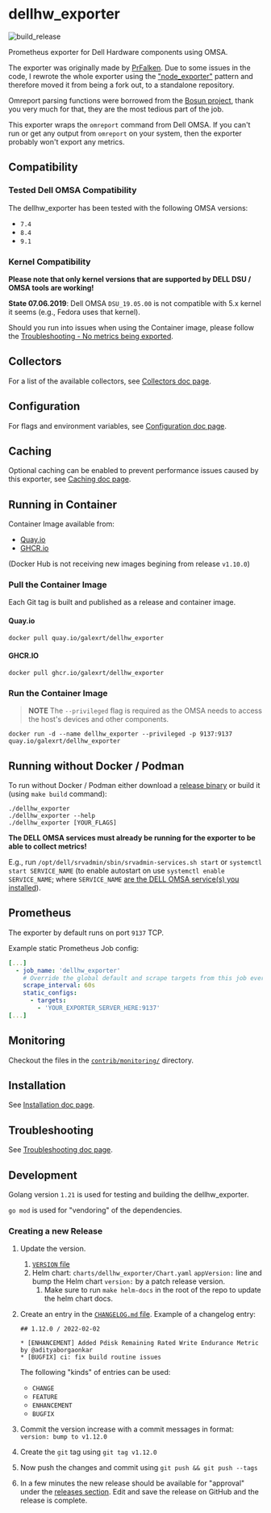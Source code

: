 # dellhw_exporter

![build_release](https://github.com/galexrt/dellhw_exporter/workflows/build_release/badge.svg)

Prometheus exporter for Dell Hardware components using OMSA.

The exporter was originally made by [PrFalken](https://github.com/PrFalken). Due to some issues in the code, I rewrote the whole exporter using the ["node_exporter"](https://github.com/prometheus/node_exporter) pattern and therefore moved it from being a fork out, to a standalone repository.

Omreport parsing functions were borrowed from the [Bosun project](https://github.com/bosun-monitor/bosun/blob/master/cmd/scollector/collectors/dell_hw.go), thank you very much for that, they are the most tedious part of the job.

This exporter wraps the `omreport` command from Dell OMSA. If you can't run or get any output from `omreport` on your system, then the exporter probably won't export any metrics.

## Compatibility

### Tested Dell OMSA Compatibility

The dellhw_exporter has been tested with the following OMSA versions:

* `7.4`
* `8.4`
* `9.1`

### Kernel Compatibility

**Please note that only kernel versions that are supported by DELL DSU / OMSA tools are working!**

**State 07.06.2019**: Dell OMSA `DSU_19.05.00` is not compatible with 5.x kernel it seems (e.g., Fedora uses that kernel).

Should you run into issues when using the Container image, please follow the [Troubleshooting - No metrics being exported](#no-metrics-being-exported).

## Collectors

For a list of the available collectors, see [Collectors doc page](docs/collectors.md).

## Configuration

For flags and environment variables, see [Configuration doc page](docs/configuration.md).

## Caching

Optional caching can be enabled to prevent performance issues caused by this exporter, see [Caching doc page](caching.md).

## Running in Container

Container Image available from:

* [Quay.io](https://quay.io/repository/galexrt/dellhw_exporter)
* [GHCR.io](https://github.com/users/galexrt/packages/container/package/dellhw_exporter)

(Docker Hub is not receiving new images begining from release `v1.10.0`)

### Pull the Container Image

Each Git tag is built and published as a release and container image.

#### Quay.io

```console
docker pull quay.io/galexrt/dellhw_exporter
```

#### GHCR.IO

```console
docker pull ghcr.io/galexrt/dellhw_exporter
```

### Run the Container Image

> **NOTE** The `--privileged` flag is required as the OMSA needs to access the host's devices and other components.

```console
docker run -d --name dellhw_exporter --privileged -p 9137:9137 quay.io/galexrt/dellhw_exporter
```

## Running without Docker / Podman

To run without Docker / Podman either download a [release binary](https://github.com/galexrt/dellhw_exporter/releases) or build it (using `make build` command):

```console
./dellhw_exporter
./dellhw_exporter --help
./dellhw_exporter [YOUR_FLAGS]
```

**The DELL OMSA services must already be running for the exporter to be able to collect metrics!**

E.g., run `/opt/dell/srvadmin/sbin/srvadmin-services.sh start` or `systemctl start SERVICE_NAME` (to enable autostart on use `systemctl enable SERVICE_NAME`; where `SERVICE_NAME` [are the DELL OMSA service(s) you installed](http://linux.dell.com/repo/hardware/omsa.html)).

## Prometheus

The exporter by default runs on port `9137` TCP.

Example static Prometheus Job config:

```yaml
[...]
  - job_name: 'dellhw_exporter'
    # Override the global default and scrape targets from this job every 60 seconds.
    scrape_interval: 60s
    static_configs:
      - targets:
        - 'YOUR_EXPORTER_SERVER_HERE:9137'
[...]
```

## Monitoring

Checkout the files in the [`contrib/monitoring/`](contrib/monitoring/) directory.

## Installation

See [Installation doc page](docs/installation.md).

## Troubleshooting

See [Troubleshooting doc page](docs/troubleshooting.md).

## Development

Golang version `1.21` is used for testing and building the dellhw_exporter.

`go mod` is used for "vendoring" of the dependencies.

### Creating a new Release

1. Update the version.
    1. [`VERSION` file](VERSION)
    2. Helm chart: `charts/dellhw_exporter/Chart.yaml` `appVersion:` line and bump the Helm chart `version:` by a patch release version.
       1. Make sure to run `make helm-docs` in the root of the repo to update the helm chart docs.
2. Create an entry in the [`CHANGELOG.md` file](CHANGELOG.md).
    Example of a changelog entry:

    ```
    ## 1.12.0 / 2022-02-02

    * [ENHANCEMENT] Added Pdisk Remaining Rated Write Endurance Metric by @adityaborgaonkar
    * [BUGFIX] ci: fix build routine issues
    ```

    The following "kinds" of entries can be used:

    * `CHANGE`
    * `FEATURE`
    * `ENHANCEMENT`
    * `BUGFIX`
3. Commit the version increase with a commit messages in format: `version: bump to v1.12.0`
4. Create the `git` tag using `git tag v1.12.0`
5. Now push the changes and commit using `git push && git push --tags`
6. In a few minutes the new release should be available for "approval" under the [releases section](https://github.com/galexrt/dellhw_exporter/releases). Edit and save the release on GitHub and the release is complete.
